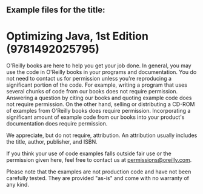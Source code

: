 ## Example files for the title:  

# Optimizing Java, 1st Edition (9781492025795)

O'Reilly books are here to help you get your job done. In general, you may use the code in O'Reilly books in your programs and documentation. You do not need to contact us for permission unless you're reproducing a significant portion of the code. For example, writing a program that uses several chunks of code from our books does not require permission. Answering a question by citing our books and quoting example code does not require permission. On the other hand, selling or distributing a CD-ROM of examples from O'Reilly books does require permission. Incorporating a significant amount of example code from our books into your product's documentation does require permission.

We appreciate, but do not require, attribution. An attribution usually includes the title, author, publisher, and ISBN.

If you think your use of code examples falls outside fair use or the permission given here, feel free to contact us at <permissions@oreilly.com>.

Please note that the examples are not production code and have not been carefully tested. They are provided "as-is" and come with no warranty 
of any kind.